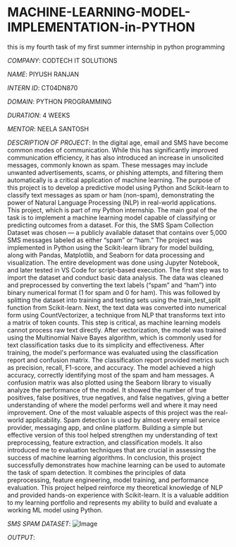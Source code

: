 # MACHINE-LEARNING-MODEL-IMPLEMENTATION-in-PYTHON
this is my fourth task of my first summer internship in python programming 

*COMPANY*: CODTECH IT SOLUTIONS

*NAME*: PIYUSH RANJAN

*INTERN ID*: CT04DN870

*DOMAIN*: PYTHON PROGRAMMING

*DURATION*: 4 WEEKS

*MENTOR*: NEELA SANTOSH

*DESCRIPTION OF PROJECT*: In the digital age, email and SMS have become common modes of communication. While this has significantly improved communication efficiency, it has also introduced an increase in unsolicited messages, commonly known as spam. These messages may include unwanted advertisements, scams, or phishing attempts, and filtering them automatically is a critical application of machine learning. The purpose of this project is to develop a predictive model using Python and Scikit-learn to classify text messages as spam or ham (non-spam), demonstrating the power of Natural Language Processing (NLP) in real-world applications. This project, which is part of my Python internship. The main goal of the task is to implement a machine learning model capable of classifying or predicting outcomes from a dataset. For this, the SMS Spam Collection Dataset was chosen — a publicly available dataset that contains over 5,000 SMS messages labeled as either “spam” or “ham.” The project was implemented in Python using the Scikit-learn library for model building, along with Pandas, Matplotlib, and Seaborn for data processing and visualization. The entire development was done using Jupyter Notebook, and later tested in VS Code for script-based execution. The first step was to import the dataset and conduct basic data analysis. The data was cleaned and preprocessed by converting the text labels (“spam” and “ham”) into binary numerical format (1 for spam and 0 for ham). This was followed by splitting the dataset into training and testing sets using the train_test_split function from Scikit-learn. Next, the text data was converted into numerical form using CountVectorizer, a technique from NLP that transforms text into a matrix of token counts. This step is critical, as machine learning models cannot process raw text directly. After vectorization, the model was trained using the Multinomial Naive Bayes algorithm, which is commonly used for text classification tasks due to its simplicity and effectiveness. After training, the model's performance was evaluated using the classification report and confusion matrix. The classification report provided metrics such as precision, recall, F1-score, and accuracy. The model achieved a high accuracy, correctly identifying most of the spam and ham messages. A confusion matrix was also plotted using the Seaborn library to visually analyze the performance of the model. It showed the number of true positives, false positives, true negatives, and false negatives, giving a better understanding of where the model performs well and where it may need improvement. One of the most valuable aspects of this project was the real-world applicability. Spam detection is used by almost every email service provider, messaging app, and online platform. Building a simple but effective version of this tool helped strengthen my understanding of text preprocessing, feature extraction, and classification models. It also introduced me to evaluation techniques that are crucial in assessing the success of machine learning algorithms. In conclusion, this project successfully demonstrates how machine learning can be used to automate the task of spam detection. It combines the principles of data preprocessing, feature engineering, model training, and performance evaluation. This project helped reinforce my theoretical knowledge of NLP and provided hands-on experience with Scikit-learn. It is a valuable addition to my learning portfolio and represents my ability to build and evaluate a working ML model using Python.

*SMS SPAM DATASET*: ![Image](https://github.com/user-attachments/assets/6b9bc76d-73ad-4cf0-b7b3-55704aff39e0)

*OUTPUT*:

